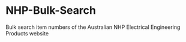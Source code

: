 # NHP-Bulk-Search
Bulk search item numbers of the Australian NHP Electrical Engineering Products website
